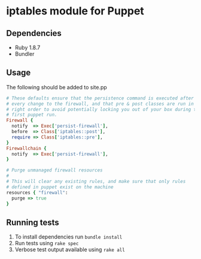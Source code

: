 # iptables module for Puppet

## Dependencies

* Ruby 1.8.7
* Bundler

## Usage

The following should be added to site.pp

```ruby
# These defaults ensure that the persistence command is executed after 
# every change to the firewall, and that pre & post classes are run in the
# right order to avoid potentially locking you out of your box during the
# first puppet run.
Firewall {
  notify  => Exec['persist-firewall'],
  before  => Class['iptables::post'],
  require => Class['iptables::pre'],
}
Firewallchain {
  notify  => Exec['persist-firewall'],
}

# Purge unmanaged firewall resources
#
# This will clear any existing rules, and make sure that only rules
# defined in puppet exist on the machine
resources { "firewall":
  purge => true
}
```

## Running tests

1. To install dependencies run `bundle install`
2. Run tests using `rake spec`
3. Verbose test output available using `rake all`
